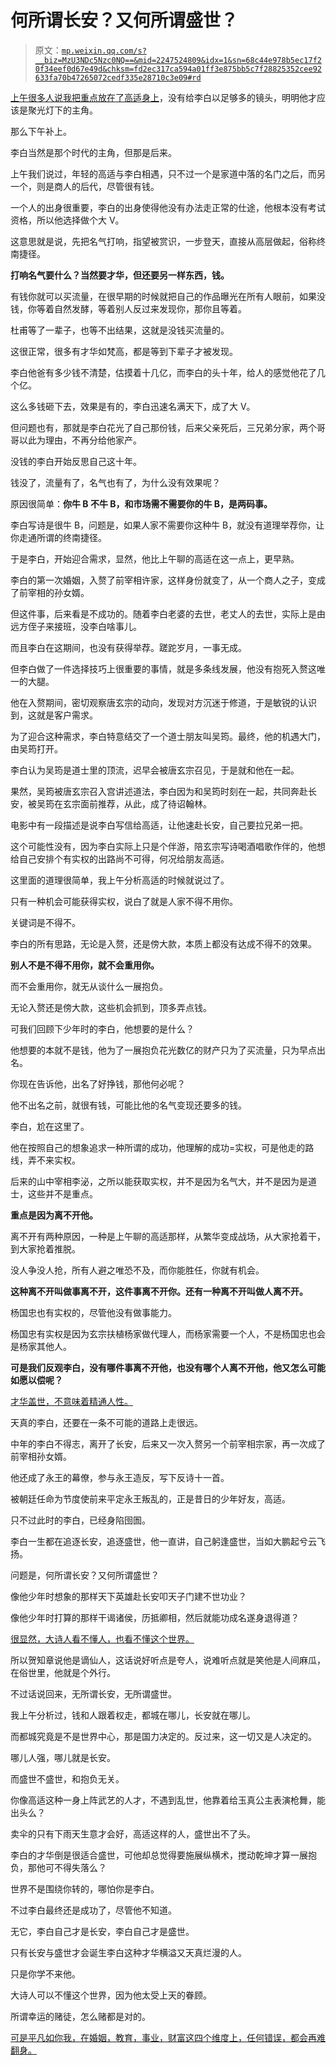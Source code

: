 # 何所谓长安？又何所谓盛世？

> 原文：[`mp.weixin.qq.com/s?__biz=MzU3NDc5Nzc0NQ==&mid=2247524809&idx=1&sn=68c44e978b5ec17f20f34eef0d67e49d&chksm=fd2ec317ca594a01ff3e875bb5c7f28825352cee92633fa70b47265072cedf335e28710c3e09#rd`](http://mp.weixin.qq.com/s?__biz=MzU3NDc5Nzc0NQ==&mid=2247524809&idx=1&sn=68c44e978b5ec17f20f34eef0d67e49d&chksm=fd2ec317ca594a01ff3e875bb5c7f28825352cee92633fa70b47265072cedf335e28710c3e09#rd)

[上午很多人说我把重点放在了高适身上](http://mp.weixin.qq.com/s?__biz=MzU0MjYwNDU2Mw==&mid=2247511489&idx=1&sn=8d2440b9a0bff15e86c03a1d022622ab&chksm=fb1ac1bdcc6d48ab37c27a86881fd1d44546d19bf038aa398ae27e448d8b83501413c0cec405&scene=21#wechat_redirect)，没有给李白以足够多的镜头，明明他才应该是聚光灯下的主角。

那么下午补上。

李白当然是那个时代的主角，但那是后来。

上午我们说过，年轻的高适与李白相遇，只不过一个是家道中落的名门之后，而另一个，则是商人的后代，尽管很有钱。

一个人的出身很重要，李白的出身使得他没有办法走正常的仕途，他根本没有考试资格，所以他选择做个大 V。 

这意思就是说，先把名气打响，指望被赏识，一步登天，直接从高层做起，俗称终南捷径。 

**打响名气要什么？当然要才华，但还要另一样东西，钱。** 

有钱你就可以买流量，在很早期的时候就把自己的作品曝光在所有人眼前，如果没钱，你等着自然发酵，等着别人反过来发现你，那你且等着。

杜甫等了一辈子，也等不出结果，这就是没钱买流量的。

这很正常，很多有才华如梵高，都是等到下辈子才被发现。 

李白他爸有多少钱不清楚，估摸着十几亿，而李白的头十年，给人的感觉他花了几个亿。 

这么多钱砸下去，效果是有的，李白迅速名满天下，成了大 V。

但问题也有，那就是李白花光了自己那份钱，后来父亲死后，三兄弟分家，两个哥哥以此为理由，不再分给他家产。 

没钱的李白开始反思自己这十年。 

钱没了，流量有了，名气也有了，为什么没有效果呢？

原因很简单：**你牛 B 不牛 B，和市场需不需要你的牛 B，是两码事。**

李白写诗是很牛 B，问题是，如果人家不需要你这种牛 B，就没有道理举荐你，让你走通所谓的终南捷径。 

于是李白，开始迎合需求，显然，他比上午聊的高适在这一点上，更早熟。

李白的第一次婚姻，入赘了前宰相许家，这样身份就变了，从一个商人之子，变成了前宰相的孙女婿。

但这件事，后来看是不成功的。随着李白老婆的去世，老丈人的去世，实际上是由远方侄子来接班，没李白啥事儿。 

而且李白在这期间，也没有获得举荐。蹉跎岁月，一事无成。

但李白做了一件选择技巧上很重要的事情，就是多条线发展，他没有抱死入赘这唯一的大腿。 

他在入赘期间，密切观察唐玄宗的动向，发现对方沉迷于修道，于是敏锐的认识到，这就是客户需求。 

为了迎合这种需求，李白特意结交了一个道士朋友叫吴筠。最终，他的机遇大门，由吴筠打开。

李白认为吴筠是道士里的顶流，迟早会被唐玄宗召见，于是就和他在一起。

果然，吴筠被唐玄宗召入宫讲述道法，李白因为和吴筠时刻在一起，共同奔赴长安，被吴筠在玄宗面前推荐，从此，成了待诏翰林。

电影中有一段描述是说李白写信给高适，让他速赴长安，自己要拉兄弟一把。

这个可能性没有，因为李白实际上只是个伴游，陪玄宗写诗喝酒唱歌作伴的，他想给自己安排个有实权的出路尚不可得，何况给朋友高适。

这里面的道理很简单，我上午分析高适的时候就说过了。 

只有一种机会可能获得实权，说白了就是人家不得不用你。 

关键词是不得不。 

李白的所有思路，无论是入赘，还是傍大款，本质上都没有达成不得不的效果。 

**别人不是不得不用你，就不会重用你。** 

而不会重用你，就无从谈什么一展抱负。

无论入赘还是傍大款，这些机会抓到，顶多弄点钱。 

可我们回顾下少年时的李白，他想要的是什么？

他想要的本就不是钱，他为了一展抱负花光数亿的财产只为了买流量，只为早点出名。

你现在告诉他，出名了好挣钱，那他何必呢？

他不出名之前，就很有钱，可能比他的名气变现还要多的钱。

李白，尬在这里了。 

他在按照自己的想象追求一种所谓的成功，他理解的成功=实权，可是他走的路线，弄不来实权。 

后来的山中宰相李泌，之所以能获取实权，并不是因为名气大，并不是因为是道士，这些并不是重点。

**重点是因为离不开他。** 

离不开有两种原因，一种是上午聊的高适那样，从繁华变成战场，从大家抢着干，到大家抢着推脱。 

没人争没人抢，所有人避之唯恐不及，而你能胜任，你就有机会。 

**这种离不开叫做事离不开，这件事离不开你。还有一种离不开叫做人离不开。**

杨国忠也有实权的，尽管他没有做事能力。

杨国忠有实权是因为玄宗扶植杨家做代理人，而杨家需要一个人，不是杨国忠也会是杨家其他人。 

**可是我们反观李白，没有哪件事离不开他，也没有哪个人离不开他，他又怎么可能如愿以偿呢？** 

[才华盖世，不意味着精通人性。](http://mp.weixin.qq.com/s?__biz=Mzg4MTg2MzU3Mg==&mid=2247484138&idx=1&sn=9275e2389c3a93640f16a15de7db2c65&chksm=cf5e3c11f829b50720306749444e142a897e3f2b6fea69799599f2b0cb075233ba6af757dec5&scene=21#wechat_redirect) 

天真的李白，还要在一条不可能的道路上走很远。 

中年的李白不得志，离开了长安，后来又一次入赘另一个前宰相宗家，再一次成了前宰相孙女婿。

他还成了永王的幕僚，参与永王造反，写下反诗十一首。 

被朝廷任命为节度使前来平定永王叛乱的，正是昔日的少年好友，高适。

只不过此时的李白，已经身陷囹圄。 

李白一生都在追逐长安，追逐盛世，他一直讲，自己躬逢盛世，当如大鹏起兮云飞扬。

问题是，何所谓长安？又何所谓盛世？

像他少年时想象的那样天下英雄赴长安叩天子门建不世功业？ 

像他少年时打算的那样干谒诸侯，历抵卿相，然后就能功成名遂身退得道？

[很显然，大诗人看不懂人，也看不懂这个世界。](http://mp.weixin.qq.com/s?__biz=Mzg4MTg2MzU3Mg==&mid=2247484138&idx=1&sn=9275e2389c3a93640f16a15de7db2c65&chksm=cf5e3c11f829b50720306749444e142a897e3f2b6fea69799599f2b0cb075233ba6af757dec5&scene=21#wechat_redirect) 

所以贺知章说他是谪仙人，这话说好听点是夸人，说难听点就是笑他是人间麻瓜，在俗世里，他就是个外行。 

不过话说回来，无所谓长安，无所谓盛世。 

我上午分析过，钱和人跟着权走，都城在哪儿，长安就在哪儿。 

而都城究竟是不是世界中心，那是国力决定的。反过来，这一切又是人决定的。 

哪儿人强，哪儿就是长安。 

而盛世不盛世，和抱负无关。 

你像高适这种一身上阵武艺的人才，不遇到乱世，他靠着给玉真公主表演枪舞，能出头么？

卖伞的只有下雨天生意才会好，高适这样的人，盛世出不了头。 

李白的才华倒是很适合盛世，可他却总觉得要施展纵横术，搅动乾坤才算一展抱负，那他可不得失落么？ 

世界不是围绕你转的，哪怕你是李白。 

不过李白最终还是成功了，尽管他不知道。 

无它，李白自己才是长安，李白自己才是盛世。 

只有长安与盛世才会诞生李白这种才华横溢又天真烂漫的人。

只是你学不来他。

大诗人可以不懂这个世界，因为他太受上天的眷顾。

所谓幸运的赌徒，怎么赌都是对的。

[可是平凡如你我，在婚姻，教育，事业，财富这四个维度上，任何错误，都会再难翻身。](http://mp.weixin.qq.com/s?__biz=Mzg4MTg2MzU3Mg==&mid=2247484138&idx=1&sn=9275e2389c3a93640f16a15de7db2c65&chksm=cf5e3c11f829b50720306749444e142a897e3f2b6fea69799599f2b0cb075233ba6af757dec5&scene=21#wechat_redirect)